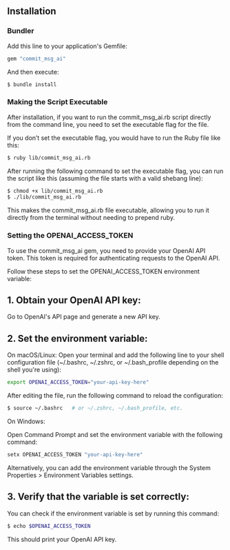 ## Installation

### Bundler

Add this line to your application's Gemfile:

```ruby
gem "commit_msg_ai"
```

And then execute:

```bash
$ bundle install
```

### Making the Script Executable
After installation, if you want to run the commit_msg_ai.rb script directly from the command line, you need to set the executable flag for the file.

If you don’t set the executable flag, you would have to run the Ruby file like this:

```bash
$ ruby lib/commit_msg_ai.rb
```
After running the following command to set the executable flag, you can run the script like this (assuming the file starts with a valid shebang line):

```bash
$ chmod +x lib/commit_msg_ai.rb
$ ./lib/commit_msg_ai.rb
```
This makes the commit_msg_ai.rb file executable, allowing you to run it directly from the terminal without needing to prepend ruby.

### Setting the OPENAI_ACCESS_TOKEN
To use the commit_msg_ai gem, you need to provide your OpenAI API token. This token is required for authenticating requests to the OpenAI API.

Follow these steps to set the OPENAI_ACCESS_TOKEN environment variable:

## 1. Obtain your OpenAI API key:

Go to OpenAI's API page and generate a new API key.

## 2. Set the environment variable:

On macOS/Linux: Open your terminal and add the following line to your shell configuration file (~/.bashrc, ~/.zshrc, or ~/.bash_profile depending on the shell you're using):

```bash
export OPENAI_ACCESS_TOKEN="your-api-key-here"
```

After editing the file, run the following command to reload the configuration:

```bash
$ source ~/.bashrc   # or ~/.zshrc, ~/.bash_profile, etc.
```

On Windows:

Open Command Prompt and set the environment variable with the following command:

```cmd
setx OPENAI_ACCESS_TOKEN "your-api-key-here"
```

Alternatively, you can add the environment variable through the System Properties > Environment Variables settings.

## 3. Verify that the variable is set correctly:

You can check if the environment variable is set by running this command:

```bash
$ echo $OPENAI_ACCESS_TOKEN
```
This should print your OpenAI API key.
